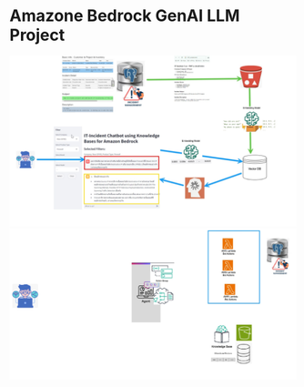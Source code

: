 # Amazone Bedrock GenAI LLM Project

<img src="images/incident-kb-master.jpg">
<img src="images/incident-agent-kb-master.jpg"/>


 
